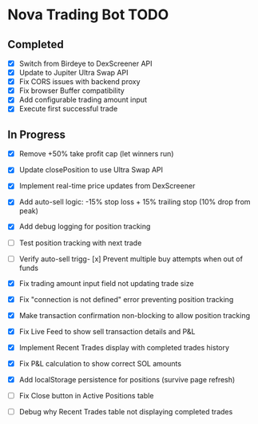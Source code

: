 # Nova Trading Bot TODO

## Completed
- [x] Switch from Birdeye to DexScreener API
- [x] Update to Jupiter Ultra Swap API
- [x] Fix CORS issues with backend proxy
- [x] Fix browser Buffer compatibility
- [x] Add configurable trading amount input
- [x] Execute first successful trade

## In Progress
- [x] Remove +50% take profit cap (let winners run)
- [x] Update closePosition to use Ultra Swap API
- [x] Implement real-time price updates from DexScreener
- [x] Add auto-sell logic: -15% stop loss + 15% trailing stop (10% drop from peak)
- [x] Add debug logging for position tracking
- [ ] Test position tracking with next trade
- [ ] Verify auto-sell trigg- [x] Prevent multiple buy attempts when out of funds


- [x] Fix trading amount input field not updating trade size
- [x] Fix "connection is not defined" error preventing position tracking
- [x] Make transaction confirmation non-blocking to allow position tracking
- [x] Fix Live Feed to show sell transaction details and P&L
- [x] Implement Recent Trades display with completed trades history
- [x] Fix P&L calculation to show correct SOL amounts
- [x] Add localStorage persistence for positions (survive page refresh)
- [ ] Fix Close button in Active Positions table
- [ ] Debug why Recent Trades table not displaying completed trades

